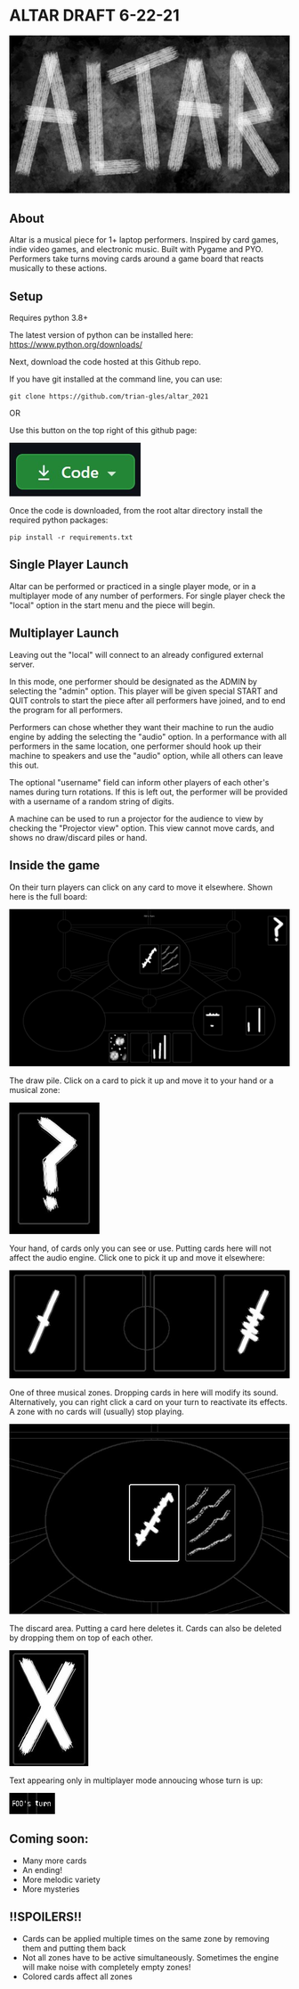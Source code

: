 # ALTAR DRAFT 6-22-21
![Image](resources/ALTAR%20new%20logo.jpg)
## About
Altar is a musical piece for 1+ laptop performers.
Inspired by card games, indie video games, and electronic music.  Built with Pygame and PYO.
Performers take turns moving cards around a game board that reacts musically to these actions. 
## Setup

Requires python 3.8+

The latest version of python can be installed here:
https://www.python.org/downloads/


Next, download the code hosted at this Github repo.

If you have git installed at the command line, you can use:

```
git clone https://github.com/trian-gles/altar_2021
```
OR

Use this button on the top right of this github page:

![Image](resources/code_download.jpg)

Once the code is downloaded, from the root altar directory install the required python packages:

```
pip install -r requirements.txt
```

## Single Player Launch
Altar can be performed or practiced in a single player mode, or in a multiplayer mode of any number of performers.
For single player check the "local" option in the start menu and the piece will begin.

## Multiplayer Launch

Leaving out the "local" will connect to an already configured external server.

In this mode, one performer should be designated as the ADMIN by selecting the "admin" option.  This player will be
given special START and QUIT controls to start the piece after all performers have joined, and to end the program for all
performers.

Performers can chose whether they want their machine to run the audio engine by adding the
selecting the "audio" option.
In a performance with all performers in the same location, one performer should hook up their machine to speakers and 
use the "audio" option, while all others can leave this out.

The optional "username" field can inform other players of each other's names during turn rotations.
If this is left out, the performer will be provided with a username of a random string of digits.

A machine can be used to run a projector for the audience to view by checking the "Projector view" option.
This view cannot move cards, and shows no draw/discard piles or hand.

## Inside the game
On their turn players can click on any card to move it elsewhere.
Shown here is the full board:

![Image](resources/full_board.jpg)

The draw pile. Click on a card to pick it up and move it to your hand or a musical zone:

![Image](resources/draw_pile.jpg)

Your hand, of cards only you can see or use.  Putting cards here will not affect the audio engine.
Click one to pick it up and move it elsewhere: 

![Image](resources/hand.jpg)

One of three musical zones.  Dropping cards in here will modify its sound.  
Alternatively, you can right click a card on your turn to reactivate its effects.  
A zone with no cards will (usually) stop 
playing.

![Image](resources/zone.jpg)


The discard area.  Putting a card here deletes it.  Cards can also be deleted by dropping them on top of each other.

![Image](resources/discard.jpg)

Text appearing only in multiplayer mode annoucing whose turn is up:

![Image](resources/debug_txt.jpg)

## Coming soon:
- Many more cards
- An ending!
- More melodic variety
- More mysteries

## !!SPOILERS!!

- Cards can be applied multiple times on the same zone by removing them and putting them back
- Not all zones have to be active simultaneously.  Sometimes the engine will make noise with completely empty zones!
- Colored cards affect all zones